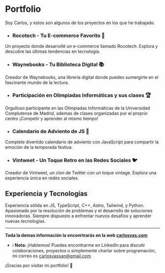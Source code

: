 # Portfolio
Soy Carlos, y estos son algunos de los proyectos en los que he trabajado.

- ### Rocotech - Tu E-commerce Favorito 🛒
Un proyecto donde desarrollé un e-commerce llamado Rocotech. Explora y descubre las últimas tendencias en tecnología.

- ### Waynebooks - Tu Biblioteca Digital 📚
Creador de Waynebooks, una librería digital donde puedes sumergirte en el fascinante mundo de la lectura.

- ### Participación en Olimpiadas Informáticas y sus clases 🏆
Orgulloso participante en las Olimpiadas Informáticas de la Universidad Complutense de Madrid, ademas de clases organizadas por el proprio centro ¡Competir y aprender al mismo tiempo!

- ### Calendario de Adviento de JS 🎄
Complete divertido calendario de adviento con JavaScript para compartir la emoción de la temporada festiva.

- ### Vintweet - Un Toque Retro en las Redes Sociales 🐦
Creador de Vintweet, un clon de Twitter con un toque vintage. Explora una experiencia única en redes sociales.

## Experiencia y Tecnologías
Experiencia sólida en JS, TypeScript, C++, Astro, Tailwind, y Python.
Apasionado por la resolución de problemas y el desarrollo de soluciones innovadoras.
Siempre dispuesto a enfrentar nuevos desafíos y aprender nuevas tecnologías.

---

**Toda la demas información la enconrtrarás en la web [carlosvas.com](https:www.carlosvas.com)**

- :information_source: **Nota:**
¡Hablemos! Puedes encontrarme en LinkedIn para discutir colaboraciones, proyectos o simplemente charlar sobre programación, mi correo es carlosvassan@gmail.com

¡Gracias por visitar mi portfolio! 🚀

